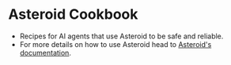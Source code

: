 # Asteroid Cookbook 

- Recipes for AI agents that use Asteroid to be safe and reliable.
- For more details on how to use Asteroid head to [Asteroid's documentation](https://docs.asteroid.ai/).
